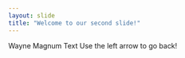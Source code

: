 ```yaml
---
layout: slide
title: "Welcome to our second slide!"
---
```

Wayne Magnum Text
Use the left arrow to go back!
